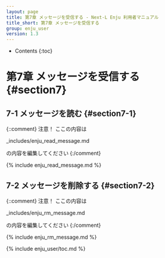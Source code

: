 ```yaml
---
layout: page
title: 第7章 メッセージを受信する - Next-L Enju 利用者マニュアル
title_short: 第7章 メッセージを受信する
group: enju_user
version: 1.3
---
```


* Contents
{:toc}

第7章 メッセージを受信する {#section7}
==========================================

7-1 メッセージを読む {#section7-1}
--------------------------------------

{::comment} 
注意！ ここの内容は 

_includes/enju_read_message.md

の内容を編集してください 
{:/comment}

{% include enju_read_message.md %} 

7-2 メッセージを削除する {#section7-2}
--------------------------------------

{::comment} 
注意！ ここの内容は 

_includes/enju_rm_message.md

の内容を編集してください 
{:/comment}

{% include enju_rm_message.md %} 

{% include enju_user/toc.md %}
